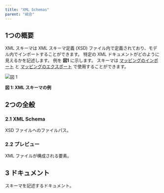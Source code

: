 ```yaml
---
title: "XML Schemas"
parent: "統合"
---
```


## 1つの概要

XML スキーマは XML スキーマ定義 (XSD) ファイル内で定義されており、モデル内でインポートすることができます。 特定の XML ドキュメントがどのように見えるかを記述します。 例を **図1** に示します。 スキーマは [マッピングのインポート](import-mappings) と [マッピングのエクスポート](export-mappings) で使用することができます。

![図 1](attachments/16713706/18582294.png)

**図 1: XML スキーマの例**

## 2つの全般

### 2.1 XML Schema

XSD ファイルへのファイルパス。

### 2.2 プレビュー

XML ファイルが構成される要素。

## 3 ドキュメント

スキーマを記述するドキュメント。
